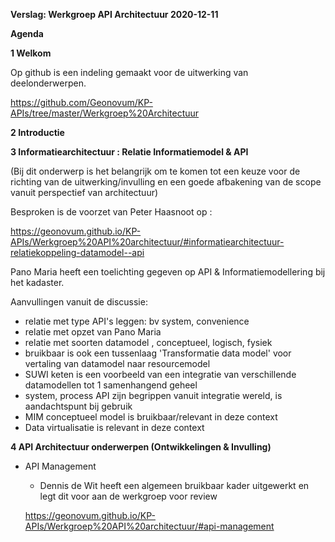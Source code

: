 
**Verslag: Werkgroep API Architectuur 2020-12-11**



**Agenda**

**1 Welkom**

Op github is een indeling gemaakt voor de uitwerking van deelonderwerpen.

https://github.com/Geonovum/KP-APIs/tree/master/Werkgroep%20Architectuur

**2 Introductie**  

**3 Informatiearchitectuur : Relatie Informatiemodel & API**

(Bij dit onderwerp is het belangrijk om te komen tot een keuze voor de richting van de uitwerking/invulling en een goede afbakening van de scope vanuit perspectief van architectuur)

Besproken is de voorzet van Peter Haasnoot op : 

https://geonovum.github.io/KP-APIs/Werkgroep%20API%20architectuur/#informatiearchitectuur-relatiekoppeling-datamodel--api

Pano Maria heeft een toelichting gegeven op API & Informatiemodellering bij het kadaster.

Aanvullingen vanuit de discussie:
* relatie met type API's leggen: bv system, convenience
* relatie met opzet van Pano Maria
* relatie met soorten datamodel , conceptueel, logisch, fysiek
* bruikbaar is ook een tussenlaag 'Transformatie data model' voor vertaling van datamodel naar resourcemodel
* SUWI keten is een voorbeeld van een integratie van verschillende datamodellen tot 1 samenhangend geheel
* system, process API zijn begrippen vanuit integratie wereld, is aandachtspunt bij gebruik
* MIM conceptueel model is bruikbaar/relevant in deze context
* Data virtualisatie is relevant in deze context


**4 API Architectuur onderwerpen (Ontwikkelingen & Invulling)**

- API Management

  + Dennis de Wit heeft een algemeen bruikbaar kader uitgewerkt en legt dit voor aan de werkgroep voor review
  
  https://geonovum.github.io/KP-APIs/Werkgroep%20API%20architectuur/#api-management
  



